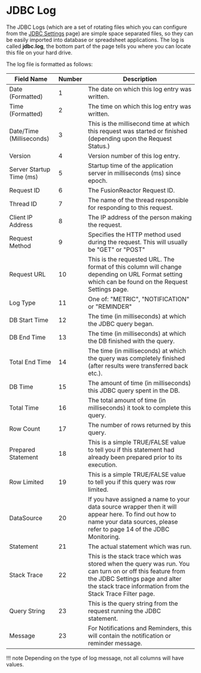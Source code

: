 # JDBC Log

The JDBC Logs (which are a set of rotating files which you can configure
from the [JDBC Settings](../../JDBC/Settings.md) page) are simple
space separated files, so they can be easily imported into database or
spreadsheet applications. The log is called **jdbc.log**, the bottom
part of the page tells you where you can locate this file on your hard
drive.

The log file is formatted as follows:

|Field Name|Number|Description|
|--- |--- |--- |
|Date (Formatted)|1|The date on which this log entry was written.|
|Time (Formatted)|2|The time on which this log entry was written.|
|Date/Time (Milliseconds)|3|This is the millisecond time at which this request was started or finished (depending upon the Request Status.)|
|Version|4|Version number of this log entry.|
|Server Startup Time (ms)|5|Startup time of the application server in milliseconds (ms) since epoch.|
|Request ID|6|The FusionReactor Request ID.|
|Thread ID|7|The name of the thread responsible for responding to this request.|
|Client IP Address|8|The IP address of the person making the request.|
|Request Method|9|Specifies the HTTP method used during the request. This will usually be "GET" or "POST"|
|Request URL|10|This is the requested URL. The format of this column will change depending on URL Format setting which can be found on the Request Settings page.|
|Log Type|11|One of: "METRIC", "NOTIFICATION" or "REMINDER"|
|DB Start Time|12|The time (in milliseconds) at which the JDBC query began.|
|DB End Time|13|The time (in milliseconds) at which the DB finished with the query.|
|Total End Time|14|The time (in milliseconds) at which the query was completely finished (after results were transferred back etc.).|
|DB Time|15|The amount of time (in milliseconds) this JDBC query spent in the DB.|
|Total Time|16|The total amount of time (in milliseconds) it took to complete this query.|
|Row Count|17|The number of rows returned by this query.|
|Prepared Statement|18|This is a simple TRUE/FALSE value to tell you if this statement had already been prepared prior to its execution.|
|Row Limited|19|This is a simple TRUE/FALSE value to tell you if this query was row limited.|
|DataSource|20|If you have assigned a name to your data source wrapper then it will appear here. To find out how to name your data sources, please refer to page 14 of the JDBC Monitoring.|
|Statement|21|The actual statement which was run.|
|Stack Trace|22|This is the stack trace which was stored when the query was run. You can turn on or off this feature from the JDBC Settings page and alter the stack trace information from the Stack Trace Filter page.|
|Query String|23|This is the query string from the request running the JDBC statement.|
|Message|23|For Notifications and Reminders, this will contain the notification or reminder message.|


!!! note
    Depending on the type of log message, not all columns will have values.

